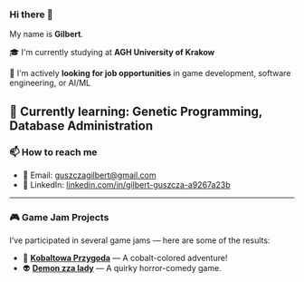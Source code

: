 ### Hi there 👋  
My name is **Gilbert**.

🎓 I'm currently studying at **AGH University of Krakow**  

💼 I'm actively **looking for job opportunities** in game development, software engineering, or AI/ML

🌱 Currently learning: Genetic Programming, Database Administration  
---

### 📫 How to reach me
- 📧 Email: guszczagilbert@gmail.com  
- 🔗 LinkedIn: [linkedin.com/in/gilbert-guszcza-a9267a23b](https://www.linkedin.com/in/gilbert-guszcza-a9267a23b)

---

### 🎮 Game Jam Projects
I’ve participated in several game jams — here are some of the results:

- 🔨 [**Kobaltowa Przygoda**](https://pitahaya-games.itch.io/kobaltowa-przygoda) — A cobalt-colored adventure!
- 👽 [**Demon zza lady**](https://pitahaya-games.itch.io/demon-zza-lady) — A quirky horror-comedy game.
